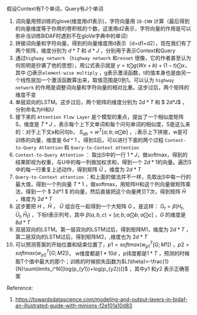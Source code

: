 假设Context有T个单词，Query有J个单词

1. 词向量用预训练的glove(维度用d1表示)，字符向量用 `1D-CNN` 计算（最后得到的向量维度等于你用的卷积核的个数，这里用d2表示，字符向量的作用是可以弥补当训练BiDAF时遇到不在gloVe字典中的单词）
2. 拼接词向量和字符向量，得到的向量维度用d表示（d=d1+d2），现在我们有了两个矩阵，维度分别为 $d*T$ 和 $d*J$ ，分别用于表示Context和Query
3. 通过`highway network` （`highway network` 和`resnet` 很像，它的作者甚至认为何凯明是抄袭了他的思想），用公式表示就是 $y=t\bigodot g(Wx+b)+(1-t)\bigodot x​$ ，其中 $\bigodot​$ 表示`element-wise multiply` ，g表示激活函数，t的值本身也是由另一个线性层加一个激活函数算出来，取值范围是0到1。可以认为 `highway network` 的作用是调整词向量和字符向量的相对比重。这步过后，两个矩阵的维度不变
4. 单层双向的LSTM。这步过后，两个矩阵的维度分别为 $2d*T$ 和 $ 2d*J$ ，分别命名为H和U
5. 接下来的 `Attention Flow Layer` 是个模型的重点，提出了一个相似度矩阵S，维度是 $T*J$ ，表示每个上下文单词和每个问句单词的相似度，S是这么来的：对于上下文a和问句b， $S_{ab}=w^T[a;b;a\bigodot b]$ ，`;`表示上下拼接，w是可训练的向量，维度是 $6d*1$ 。得到S后，可以进行下面的两个过程 `Context-to-Query Attention` 和 `Query-to-Context attention `
6. `Context-to-Query Attention` ： 取出S中的一行 $1*J​$ ，做softmax，得到的结果即视为权重，与U中的每一列做加权求和，得到一个 $2d*1​$ 的向量。遍历S中的每一行重复上述动作，得到矩阵 $\check{U}​$ ，维度为 $2d*T​$
7.  `Query-to-Context attention` ：和上面的做法并不一样，先取出S中每一行的最大值，得到一个列向量 $T*1$ ，做softmax，用矩阵H和这个列向量做矩阵乘法，得到一个 $ 2d*1 $ 的向量，然后直接把这个向量拷贝T次，得到矩阵 $\check{H}$ ，维度为 $2d*T$
8. 这步要把 $H$ ，$\check{H}$ ， $\check{U}$ 组合在一起得到一个大矩阵 $G$ 。是这样： $G_t=\beta (H_t,\check{U}_t, \check{H}_t)$ ，下标t表示列号，其中 $\beta(a,b,c)=[a;b;a\bigodot b;a\bigodot c]$ ，$G$ 的维度是 $8d*T$
9. 双层双向的LSTM。第一层双向的LSTM过后，得到矩阵M1，维度为 $2d*T$ ，第二层双向的LSTM过后，得到矩阵M2，,维度也为 $2d*T$
10. 可以预测答案的开始位置和结束位置了，$p1=softmax(w^T_{p1}[G;M1])$ ，$p2=softmax(w^T_{p2}[G;M2])$， w维度都是$1*10d$ ，p纬度都是$1*T$ ，预测的时候取T个值中最大的那个；训练的时候损失函数为$L(\theta)=-\frac{1}{N}\sum\limits_i^N{[log(p_{y1})+log(p_{y2})]}$ ，其中$y1$ 和$y2$ 表示正确答案



Reference:

1. https://towardsdatascience.com/modeling-and-output-layers-in-bidaf-an-illustrated-guide-with-minions-f2e101a10d83

